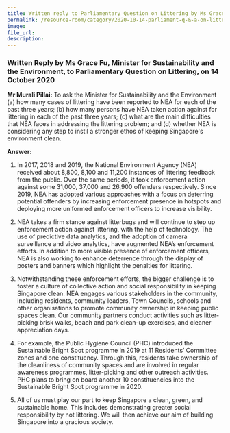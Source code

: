 ```yaml
---  
title: Written reply to Parliamentary Question on Littering by Ms Grace Fu, Minister for Sustainability and the Environment  
permalink: /resource-room/category/2020-10-14-parliament-q-&-a-on-littering/  
image:  
file_url:  
description:  
---  
```


### Written Reply by Ms Grace Fu, Minister for Sustainability and the Environment, to Parliamentary Question on Littering, on 14 October 2020  

**Mr Murali Pillai:** To ask the Minister for Sustainability and the Environment (a) how many cases of littering have been reported to NEA for each of the past three years; (b) how many persons have NEA taken action against for littering in each of the past three years; (c) what are the main difficulties that NEA faces in addressing the littering problem; and (d) whether NEA is considering any step to instil a stronger ethos of keeping Singapore's environment clean.  

**Answer:**  

1.	In 2017, 2018 and 2019, the National Environment Agency (NEA) received about 8,800, 8,100 and 11,200 instances of littering feedback from the public. Over the same periods, it took enforcement action against some 31,000, 37,000 and 26,900 offenders respectively. Since 2019, NEA has adopted various approaches with a focus on deterring potential offenders by increasing enforcement presence in hotspots and deploying more uniformed enforcement officers to increase visibility.  

2.	NEA takes a firm stance against litterbugs and will continue to step up enforcement action against littering, with the help of technology. The use of predictive data analytics, and the adoption of camera surveillance and video analytics, have augmented NEA’s enforcement efforts. In addition to more visible presence of enforcement officers, NEA is also working to enhance deterrence through the display of posters and banners which highlight the penalties for littering.  

3.	Notwithstanding these enforcement efforts, the bigger challenge is to foster a culture of collective action and social responsibility in keeping Singapore clean. NEA engages various stakeholders in the community, including residents, community leaders, Town Councils, schools and other organisations to promote community ownership in keeping public spaces clean. Our community partners conduct activities such as litter-picking brisk walks, beach and park clean-up exercises, and cleaner appreciation days.  

4.	For example, the Public Hygiene Council (PHC) introduced the Sustainable Bright Spot programme in 2019 at 11 Residents’ Committee zones and one constituency. Through this, residents take ownership of the cleanliness of community spaces and are involved in regular awareness programmes, litter-picking and other outreach activities. PHC plans to bring on board another 10 constituencies into the Sustainable Bright Spot programme in 2020.  

5.	All of us must play our part to keep Singapore a clean, green, and sustainable home. This includes demonstrating greater social responsibility by not littering. We will then achieve our aim of building Singapore into a gracious society.  
